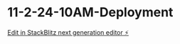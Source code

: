 # 11-2-24-10AM-Deployment

[Edit in StackBlitz next generation editor ⚡️](https://stackblitz.com/~/github.com/Silentcoder760/11-2-24-10AM-Deployment)